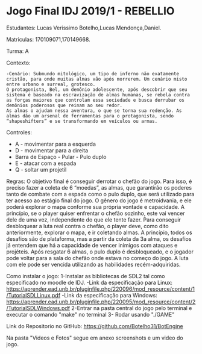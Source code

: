 # Jogo Final IDJ 2019/1 - REBELLIO

Estudantes: Lucas Verissimo Botelho,Lucas Mendonça,Daniel.

Matriculas: 170109071,170149668.

Turma: A

Contexto:

    -Cenário: Submundo mitológico, um tipo de inferno não exatamente cristão, para onde muitas almas vão após morrerem. Um cenário misto entre urbano e surreal, grotesco.
    O protagonista, Bel, um demônio adolescente, após descobrir que seu sistema é baseado na escravização de almas humanas, se rebela contra as forças maiores que controlam essa sociedade e busca derrubar os demônios poderosos que reinam ao seu redor.
    As almas o ajudam nessa aventura, o que se torna sua redenção. As almas dão um arsenal de ferramentas para o protagonista, sendo “shapeshifters” e se transformando em veículos ou armas.

Controles:

- A - movimentar para a esquerda
- D - movimentar para a direita
- Barra de Espaço - Pular - Pulo duplo
- E - atacar com a espada
- Q - soltar um projetil

Regras:
    O objetivo final é conseguir derrotar o chefão do jogo. Para isso, é preciso fazer a coleta de 6 “moedas”, as almas, que garantirão os poderes tanto de
combate com a espada como o pulo duplo, que será utilizado para ter acesso ao estágio final do jogo. O gênero do jogo é metroidvania, e ele poderá explorar o mapa conforme sua própria vontade e capacidade.
  A princípio, se o player quiser enfrentar o chefão sozinho, este vai vencer dele de uma vez, independente do que ele tente fazer. Para conseguir desbloquear a
luta real contra o chefão, o player deve, como dito anteriormente, explorar o mapa, e ir coletando almas. A princípio, todos os desafios são de plataforma, mas a partir da coleta da 3a alma, os desafios já entendem que há a capacidade de vencer inimigos com ataques e projéteis.
  Após resgatar 6 almas, o pulo duplo é desbloqueado, e o jogador pode voltar para a sala do chefão onde estava no começo do jogo. A luta com ele pode ser
vencida utilizando as habilidades recém-adquiridas.

Como instalar o jogo:
    1-Instalar as bibliotecas de SDL2 tal como especificado no moodle de IDJ.
    -Link da especificação para Linux: https://aprender.ead.unb.br/pluginfile.php/220096/mod_resource/content/1/TutorialSDLLinux.pdf
    -Link da especificação para Windows: https://aprender.ead.unb.br/pluginfile.php/220095/mod_resource/content/2/TutorialSDLWindows.pdf
    2-Entrar na pasta central do jogo pelo terminal e executar o comando "make" no terminal
    3- Rodar usando "./GAME"

Link do Repositorio no GitHub: https://github.com/Botelho31/BotEngine

Na pasta "Videos e Fotos" segue em anexo screenshots e um video do jogo.
